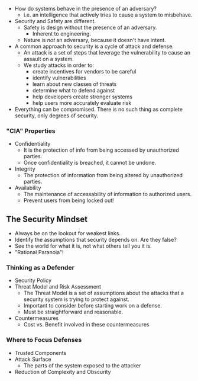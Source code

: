 - How do systems behave in the presence of an adversary?
	- i.e. an intelligence that actively tries to cause a system to misbehave.
- Security and Safety are different. 
	- Safety is design without the presence of an adversary.
		- Inherent to engineering.
	- Nature is *not* an adversary, because it doesn't have intent.
- A common approach to security is a cycle of attack and defense.
	- An attack is a set of steps that leverage the vulnerability to cause an assault on a system.
	- We study attacks in order to:
		- create incentives for vendors to be careful
		- identify vulnerabilities
		- learn about new classes of threats
		- determine what to defend against
		- help developers create stronger systems
		- help users more accurately evaluate risk
- Everything can be compromised. There is no such thing as complete security, only degrees of security.

### "CIA" Properties
- Confidentiality
	- It is the protection of info from being accessed by unauthorized parties.
	- Once confidentiality is breached, it cannot be undone.
- Integrity
	- The protection of information from being altered by unauthorized parties.
- Availability
	- The maintenance of accessability of information to authorized users.
	- Prevent users from being locked out!

## The Security Mindset
- Always be on the lookout for weakest links.
- Identify the assumptions that security depends on. Are they false?
- See the world for what it is, not what others tell you it is.
- "Rational Paranoia"!

### Thinking as a Defender
- Security Policy
- Threat Model and Risk Assessment
	- The Threat Model is a set of assumptions about the attacks that a security system is trying to protect against.
	- Important to consider before starting work on a defense.
	- Must be straightforward and reasonable.
- Countermeasures
	- Cost vs. Benefit involved in these countermeasures

### Where to Focus Defenses
- Trusted Components
- Attack Surface
	- The parts of the system exposed to the attacker
- Reduction of Complexity and Obscurity
